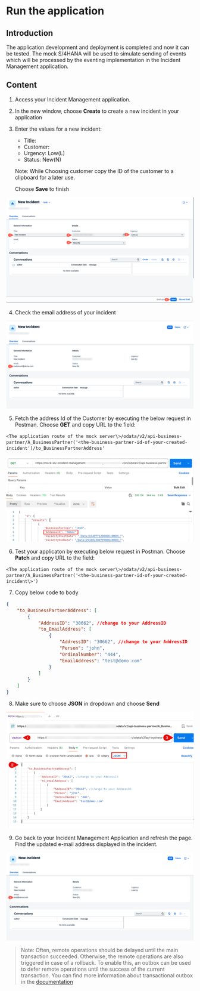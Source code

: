 # Run the application

## Introduction

The application development and deployment is completed and now it can be tested. The mock S/4HANA will be used to simulate sending of events which will be processed by the eventing implementation in the Incident Management application.

  
## Content

1. Access your Incident Management application.

2. In the new window, choose **Create** to create a new incident in your application

3. Enter the values for a new incident:
    - Title: <enter title name>
    - Customer: <enter your BusinessPartner>
    - Urgency: Low(L)
    - Status: New(N)

    Note: While Choosing customer copy the ID of the customer to a clipboard for a later use.
    
    Choose **Save** to finish

 ![Create Incident](./images/mock-incident.png)

4. Check the email address of your incident

 ![Create Incident](./images/mock-incident-mail.png)

5. Fetch the address Id of the Customer by executing the below request in Postman. Choose **GET** and copy URL to the field:
   
```
<The application route of the mock server\>/odata/v2/api-business-partner/A_BusinessPartner('<the-business-partner-id-of-your-created-incident')/to_BusinessPartnerAddress'
```
  
  ![Fetch Address Id](./images/fetchAddressId.png)

6. Test your applicaton by executing below request in Postman. Choose **Patch** and copy URL to the field:

```
<The application route of the mock server\>/odata/v2/api-business-partner/A_BusinessPartner('<the-business-partner-id-of-your-created-incident\>') 
```

7. Copy below code to body

```json
{
    "to_BusinessPartnerAddress": [
        {
            "AddressID": "30662", //change to your AddressID
            "to_EmailAddress": [
                {
                    "AddressID": "30662", //change to your AddressID
                    "Person": "john",
                    "OrdinalNumber": "444",
                    "EmailAddress": "test@demo.com"
                }
            ]
        }
    ]
}
```

8. Make sure to choose **JSON** in dropdown and choose **Send**

 ![Test mock](./images/test-mock.png)

9. Go back to your Incident Management Application and refresh the page. Find the updated e-mail address displayed in the incident.

 ![Updated Business Partner](./images/mock-incident-new-mail.png)

 > Note: Often, remote operations should be delayed until the main transaction succeeded. Otherwise, the remote operations are also triggered in case of a rollback. To enable this, an outbox can be used to defer remote operations until the success of the current transaction. You can find more information about transactional outbox in the [documentation](https://cap.cloud.sap/docs/node.js/outbox)